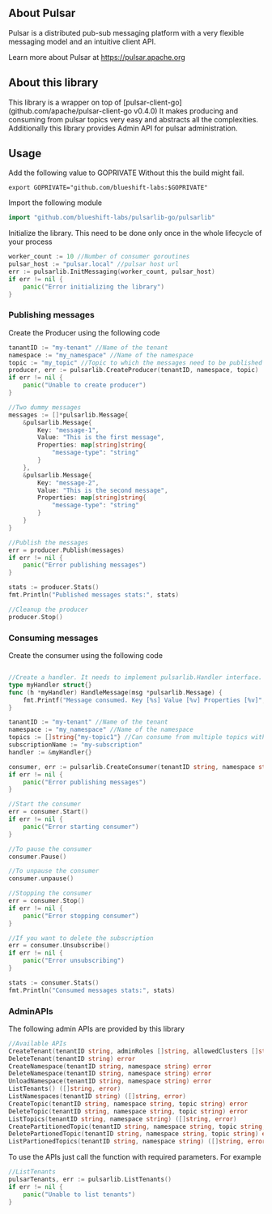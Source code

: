 ## About Pulsar 

Pulsar is a distributed pub-sub messaging platform with a very
flexible messaging model and an intuitive client API.

Learn more about Pulsar at https://pulsar.apache.org

## About this library

This library is a wrapper on top of [pulsar-client-go](github.com/apache/pulsar-client-go v0.4.0)
It makes producing and consuming from pulsar topics very easy and abstracts all the complexities. Additionally this library provides Admin API for pulsar administration.

## Usage 
Add the following value to GOPRIVATE
Without this the build might fail.
```
export GOPRIVATE="github.com/blueshift-labs:$GOPRIVATE"
```
Import the following module
```go
import "github.com/blueshift-labs/pulsarlib-go/pulsarlib"
```
Initialize the library. This need to be done only once in the whole lifecycle of your process
```go
worker_count := 10 //Number of consumer goroutines
pulsar_host := "pulsar.local" //pulsar host url
err := pulsarlib.InitMessaging(worker_count, pulsar_host)
if err != nil {
    panic("Error initializing the library")
}
```

### Publishing messages
Create the Producer using the following code
```go
tanantID := "my-tenant" //Name of the tenant
namespace := "my_namespace" //Name of the namespace
topic := "my_topic" //Topic to which the messages need to be published
producer, err := pulsarlib.CreateProducer(tenantID, namespace, topic)
if err != nil {
    panic("Unable to create producer")
}

//Two dummy messages
messages := []*pulsarlib.Message{
    &pulsarlib.Message{
        Key: "message-1",
        Value: "This is the first message",
        Properties: map[string]string{
            "message-type": "string"
        }
    },
    &pulsarlib.Message{
        Key: "message-2",
        Value: "This is the second message",
        Properties: map[string]string{
            "message-type": "string"
        }
    }
}

//Publish the messages
err = producer.Publish(messages)
if err != nil {
    panic("Error publishing messages")
}

stats := producer.Stats()
fmt.Println("Published messages stats:", stats)

//Cleanup the producer
producer.Stop()
```

### Consuming messages
Create the consumer using the following code
```go

//Create a handler. It needs to implement pulsarlib.Handler interface.
type myHandler struct{}
func (h *myHandler) HandleMessage(msg *pulsarlib.Message) {
    fmt.Printf("Message consumed. Key [%s] Value [%v] Properties [%v]", msg.Key, msg.Value, msg.Properties)
}  

tanantID := "my-tenant" //Name of the tenant
namespace := "my_namespace" //Name of the namespace
topics := []string{"my-topic1"} //Can consume from multiple topics within a namespace
subscriptionName := "my-subscription"
handler := &myHandler{}

consumer, err := pulsarlib.CreateConsumer(tenantID string, namespace string, topics []string, subscriptionName string, handler Handler)
if err != nil {
    panic("Error publishing messages")
}

//Start the consumer
err = consumer.Start()
if err != nil {
    panic("Error starting consumer")
}

//To pause the consumer
consumer.Pause()

//To unpause the consumer
consumer.unpause()

//Stopping the consumer
err = consumer.Stop()
if err != nil {
    panic("Error stopping consumer")
}

//If you want to delete the subscription
err = consumer.Unsubscribe()
if err != nil {
    panic("Error unsubscribing")
}

stats := consumer.Stats()
fmt.Println("Consumed messages stats:", stats)
```

### AdminAPIs
The following admin APIs are provided by this library
```go
//Available APIs
CreateTenant(tenantID string, adminRoles []string, allowedClusters []string) error
DeleteTenant(tenantID string) error
CreateNamespace(tenantID string, namespace string) error
DeleteNamespace(tenantID string, namespace string) error
UnloadNamespace(tenantID string, namespace string) error
ListTenants() ([]string, error)
ListNamespaces(tenantID string) ([]string, error)
CreateTopic(tenantID string, namespace string, topic string) error
DeleteTopic(tenantID string, namespace string, topic string) error
ListTopics(tenantID string, namespace string) ([]string, error)
CreatePartitionedTopic(tenantID string, namespace string, topic string, partitions int) error
DeletePartionedTopic(tenantID string, namespace string, topic string) error
ListPartionedTopics(tenantID string, namespace string) ([]string, error)
```
To use the APIs just call the function with required parameters. For example
```go
//ListTenants
pulsarTenants, err := pulsarlib.ListTenants()
if err != nil {
    panic("Unable to list tenants")
}
```